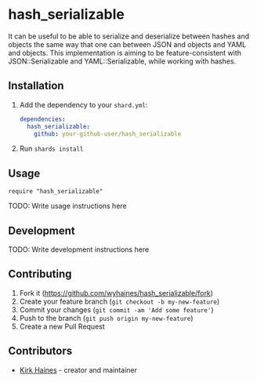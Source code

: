 # hash_serializable

It can be useful to be able to serialize and deserialize between hashes
and objects the same way that one can between JSON and objects and YAML
and objects. This implementation is aiming to be feature-consistent with
JSON::Serializable and YAML::Serializable, while working with hashes.

## Installation

1. Add the dependency to your `shard.yml`:

   ```yaml
   dependencies:
     hash_serializable:
       github: your-github-user/hash_serializable
   ```

2. Run `shards install`

## Usage

```crystal
require "hash_serializable"
```

TODO: Write usage instructions here

## Development

TODO: Write development instructions here

## Contributing

1. Fork it (<https://github.com/wyhaines/hash_serializable/fork>)
2. Create your feature branch (`git checkout -b my-new-feature`)
3. Commit your changes (`git commit -am 'Add some feature'`)
4. Push to the branch (`git push origin my-new-feature`)
5. Create a new Pull Request

## Contributors

- [Kirk Haines](https://github.com/wyhaines) - creator and maintainer
